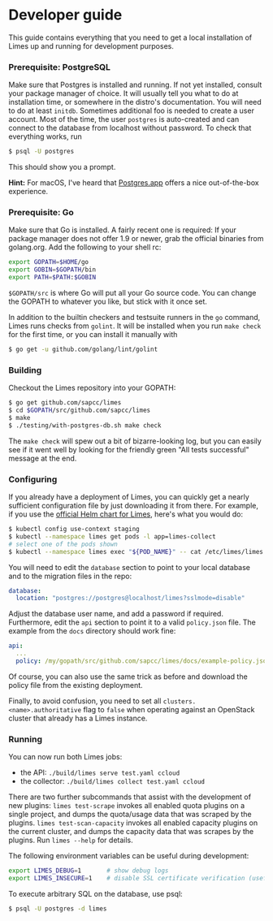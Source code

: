 # Developer guide

This guide contains everything that you need to get a local installation of Limes up and running for development purposes.

### Prerequisite: PostgreSQL

Make sure that Postgres is installed and running. If not yet installed, consult your package manager of choice. It will
usually tell you what to do at installation time, or somewhere in the distro's documentation. You will need to do at
least `initdb`. Sometimes additional foo is needed to create a user account. Most of the time, the user `postgres` is
auto-created and can connect to the database from localhost without password. To check that everything works, run

```bash
$ psql -U postgres
```

This should show you a prompt.

**Hint:** For macOS, I've heard that [Postgres.app][pg-app] offers a nice out-of-the-box experience.

### Prerequisite: Go

Make sure that Go is installed. A fairly recent one is required: If your package manager does not offer 1.9 or newer,
grab the official binaries from golang.org. Add the following to your shell rc:

```bash
export GOPATH=$HOME/go
export GOBIN=$GOPATH/bin
export PATH=$PATH:$GOBIN
```

`$GOPATH/src` is where Go will put all your Go source code. You can change the GOPATH to whatever you like, but stick
with it once set.

In addition to the builtin checkers and testsuite runners in the `go` command, Limes runs checks from `golint`. It will
be installed when you run `make check` for the first time, or you can install it manually with

```bash
$ go get -u github.com/golang/lint/golint
```

### Building

Checkout the Limes repository into your GOPATH:

```bash
$ go get github.com/sapcc/limes
$ cd $GOPATH/src/github.com/sapcc/limes
$ make
$ ./testing/with-postgres-db.sh make check
```

The `make check` will spew out a bit of bizarre-looking log, but you can easily see if it went well by looking for the
friendly green "All tests successful" message at the end.

### Configuring

If you already have a deployment of Limes, you can quickly get a nearly sufficient configuration file by just
downloading it from there. For example, if you use the [official Helm chart for Limes][chart], here's what you would do:

```bash
$ kubectl config use-context staging
$ kubectl --namespace limes get pods -l app=limes-collect
# select one of the pods shown
$ kubectl --namespace limes exec "${POD_NAME}" -- cat /etc/limes/limes.yaml > test.yaml
```

You will need to edit the `database` section to point to your local database and to the migration files in the repo:

```yaml
database:
  location: "postgres://postgres@localhost/limes?sslmode=disable"
```

Adjust the database user name, and add a password if required. Furthermore, edit the `api` section to point it to a valid `policy.json` file. The example from the `docs` directory should work fine:

```yaml
api:
  ...
  policy: /my/gopath/src/github.com/sapcc/limes/docs/example-policy.json
```

Of course, you can also use the same trick as before and download the policy file from the existing deployment.

Finally, to avoid confusion, you need to set all `clusters.<name>.authoritative` flag to `false` when operating against an
OpenStack cluster that already has a Limes instance.

### Running

You can now run both Limes jobs:

* the API: `./build/limes serve test.yaml ccloud`
* the collector: `./build/limes collect test.yaml ccloud`

There are two further subcommands that assist with the development of new plugins: `limes test-scrape` invokes all
enabled quota plugins on a single project, and dumps the quota/usage data that was scraped by the plugins. `limes
test-scan-capacity` invokes all enabled capacity plugins on the current cluster, and dumps the capacity data that was
scrapes by the plugins. Run `limes --help` for details.

The following environment variables can be useful during development:

```bash
export LIMES_DEBUG=1       # show debug logs
export LIMES_INSECURE=1    # disable SSL certificate verification (useful with mitmproxy)
```

To execute arbitrary SQL on the database, use psql:

```bash
$ psql -U postgres -d limes
```

[pg-app]:   http://postgresapp.com/
[chart]:    https://github.com/sapcc/helm-charts/tree/master/openstack/limes

